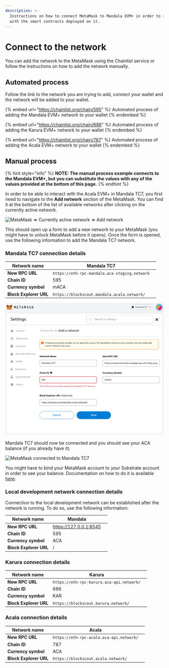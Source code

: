 ```yaml
---
description: >-
  Instructions on how to connect MetaMask to Mandala EVM+ in order to interact
  with the smart contracts deployed on it.
---
```


# Connect to the network

You can add the network to the MetaMask using the Chainlist  service or follow the instructions on how to add the network manually.

## Automated process

Follow the link to the network you are trying to add, connect your wallet and the network will be added to your wallet.

{% embed url="https://chainlist.org/chain/595" %}
Automated process of adding the Mandala EVM+ network to your wallet
{% endembed %}

{% embed url="https://chainlist.org/chain/686" %}
Automated process of adding the Karura EVM+ network to your wallet
{% endembed %}

{% embed url="https://chainlist.org/chain/787" %}
Automated process of adding the Acala EVM+ network to your wallet
{% endembed %}

## Manual process

{% hint style="info" %}
**NOTE: The manual process example connects to the Mandala EVM+, but you can substitute the values with any of the values provided at the bottom of this page.**
{% endhint %}

In order to be able to interact with the Acala EVM+ in Mandala TC7, you first need to navigate to the **Add network** section of the MetaMask. You can find it at the bottom of the list of available networks after clicking on the currently active network.

![MetaMask => Currently active network => Add network](https://1503523808-files.gitbook.io/\~/files/v0/b/gitbook-x-prod.appspot.com/o/spaces%2F-MAz4EenwXLth\_HO\_hmJ-887967055%2Fuploads%2FWz1rByJAVVr5MOdxgEaS%2FScreenshot%202022-03-02%20at%2002.22.49.png?alt=media\&token=365d2c22-49d2-4952-94cf-54a7fe154ad8)

This should open up a form to add a new network to your MetaMask (you might have to unlock MetaMask before it opens). Once the form is opened, use the following information to add the Mandala TC7 network.

### Mandala TC7 connection details

| **Network name**       | Mandala TC7                                              |   |
| ---------------------- | -------------------------------------------------------- | - |
| **New RPC URL**        | `https://eth-rpc-mandala.aca-staging.network` |   |
| **Chain ID**           | 595                                                      |   |
| **Currency symbol**    | mACA                                                     |   |
| **Block Explorer URL** | `https://blockscout.mandala.acala.network/`              |   |

![Mandala TC7 connection details](<../../.gitbook/assets/Screenshot 2022-07-07 at 11.48.11.png>)

Mandala TC7 should now be connected and you should see your ACA balance (if you already have it).

![MetaMask connected to Mandala TC7](https://1503523808-files.gitbook.io/\~/files/v0/b/gitbook-x-prod.appspot.com/o/spaces%2F-MAz4EenwXLth\_HO\_hmJ-887967055%2Fuploads%2FUIMYw8u7yCY6RFEhXJa3%2Fimage.png?alt=media\&token=e0bb8dd9-d6d6-4e45-a9f6-974d6299eb69)

You might have to bind your MetaMask account to your Substrate account in order to see your balance. Documentation on how to do it is available [here](../development-account/#bind-accounts).

### Local development network connection details

Connection to the local development network can be established after the network is running. To do so, use the following information:

| **Network name**       | Mandala                |   |
| ---------------------- | ---------------------- | - |
| **New RPC URL**        | https://127.0.0.1:8545 |   |
| **Chain ID**           | 595                    |   |
| **Currency symbol**    | ACA                    |   |
| **Block Explorer URL** | /                      |   |

### Karura connection details

| **Network name**       | Karura                                    |   |
| ---------------------- | ----------------------------------------- | - |
| **New RPC URL**        | `https://eth-rpc-karura.aca-api.network/` |   |
| **Chain ID**           | 686                                       |   |
| **Currency symbol**    | KAR                                       |   |
| **Block Explorer URL** | `https://blockscout.karura.network/`      |   |

### Acala connection details

| **Network name**       | Acala                                    |   |
| ---------------------- | ---------------------------------------- | - |
| **New RPC URL**        | `https://eth-rpc-acala.aca-api.network/` |   |
| **Chain ID**           | 787                                      |   |
| **Currency symbol**    | ACA                                      |   |
| **Block Explorer URL** | `https://blockscout.acala.network/`      |   |

